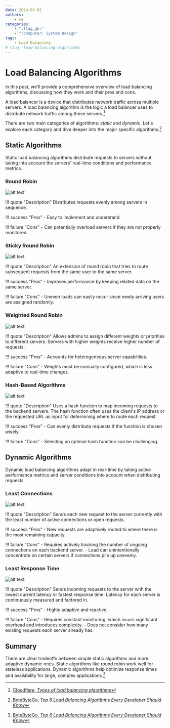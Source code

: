 ```yaml
---
date: 2024-01-02
authors:
    - me
categories:
    - ":flag_gb:"
    - ":computer: System Design"
tags:
    - Load Balancing
# slug: load-balancing-algorithms
---
```


# **Load Balancing Algorithms**

In this post, we'll provide a comprehensive overview of load balancing algorithms, discussing how they work and their pros and cons.

<!-- more -->

A load balancer is a device that distributes network traffic across multiple servers. A load balancing algorithm is the logic a load balancer uses to distribute network traffic among these servers.[^1]

There are two main categories of algorithms: *static* and *dynamic*. Let's explore each category and dive deeper into the major specific algorithms.[^2]

## Static Algorithms

Static load balancing algorithms distribute requests to servers without taking into account the servers' real-time conditions and performance metrics.

### Round Robin

![alt text](../../images/round-robin.png)

!!! quote "Description"
    Distributes requests evenly among servers in sequence.

!!! success "Pros"
    - Easy to implement and understand.

!!! failure "Cons"
    - Can potentially overload servers if they are not properly monitored.

### Sticky Round Robin

![alt text](../../images/sticky-round-robin.png)

!!! quote "Description"
    An extension of round robin that tries to route subsequent requests from the same user to the same server.

!!! success "Pros"
    - Improves performance by keeping related data on the same server.

!!! failure "Cons"
    - Uneven loads can easily occur since newly arriving users are assigned randomly.

### Weighted Round Robin

![alt text](../../images/weighted-round-robin.png)

!!! quote "Description"
    Allows admins to assign different weights or priorities to different servers. Servers with higher weights receive higher number of requests.

!!! success "Pros"
    - Accounts for heterogeneous server capabilities.

!!! failure "Cons"
    - Weights must be manually configured, which is less adaptive to real-time changes.

### Hash-Based Algorithms

![alt text](../../images/hash-based.png)

!!! quote "Description"
    Uses a hash function to map incoming requests to the backend servers. The hash function often uses the client's IP address or the requested URL as input for determining where to route each request.

!!! success "Pros"
    - Can evenly distribute requests if the function is chosen wisely.

!!! failure "Cons"
    - Selecting an optimal hash function can be challenging.

## Dynamic Algorithms

Dynamic load balancing algorithms adapt in real-time by taking active performance metrics and server conditions into account when distributing requests.

### Least Connections

![alt text](../../images/least-connections.png)

!!! quote "Description"
    Sends each new request to the server currently with the least number of active connections or open requests.

!!! success "Pros"
    - New requests are adaptively routed to where there is the most remaining capacity.

!!! failure "Cons"
    - Requires actively tracking the number of ongoing connections on each backend server.
    - Load can unintentionally concentrate on certain servers if connections pile up unevenly.

### Least Response Time

![alt text](../../images/least-time.png)

!!! quote "Description"
    Sends incoming requests to the server with the lowest current latency or fastest response time. Latency for each server is continuously measured and factored in.

!!! success "Pros"
    - Highly adaptive and reactive.

!!! failure "Cons"
    - Requires constant monitoring, which incurs significant overhead and introduces complexity.
    - Does not consider how many existing requests each server already has.

## Summary

There are clear tradeoffs between simple static algorithms and more adaptive dynamic ones. Static algorithms like round robin work well for stateless applications. Dynamic algorithms help optimize response times and availability for large, complex applications.[^2]

[^1]: [Cloudflare, _Types of load balancing algorithms_](https://www.cloudflare.com/learning/performance/types-of-load-balancing-algorithms/)
[^2]: [ByteByteGo, _Top 6 Load Balancing Algorithms Every Developer Should Know_](https://youtu.be/dBmxNsS3BGE)